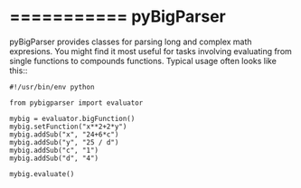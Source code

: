 ===========
pyBigParser
===========

pyBigParser provides classes for parsing long and complex math 
expresions. You might find it most useful for tasks involving 
evaluating from single functions to compounds functions.
Typical usage often looks like this::

    #!/usr/bin/env python
    
    from pybigparser import evaluator
    
    mybig = evaluator.bigFunction()
    mybig.setFunction("x**2+2*y")
    mybig.addSub("x", "24+6*c")
    mybig.addSub("y", "25 / d")
    mybig.addSub("c", "1")
    mybig.addSub("d", "4")
    
    mybig.evaluate()
